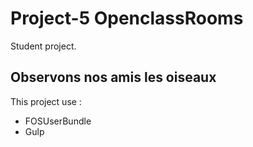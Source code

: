 Project-5 OpenclassRooms
========================
Student project.

Observons nos amis les oiseaux
------------------------------

This project use :
- FOSUserBundle
- Gulp
